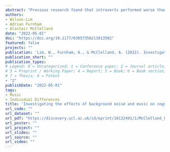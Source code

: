 ```yaml
---
abstract: "Previous research found that introverts performed worse than extraverts on cognitive tasks in the presence of noise or music in a Western sample but not in an Asian sample. This is a cross-cultural part replication of these studies using a Western (British) and Asian (Singaporean) sample. Participants engaged in three cognitive tests in the presence of pop songs, background noise, and in silence. It was predicted that for British participants, introverts would perform worse than extraverts on all three tasks in the presence of background sounds, and performance would be worse in the presence of background sounds than in silence, but not for the Singaporean participants. The results did not show any performance differences between the background sound conditions for any of the tests across the two samples, nor any performance differences between extraverts and introverts across the background sound conditions, with three exceptions: extraversion for the British was a significant predictor of performance on the Raven’s test in the silence condition, extraversion was a significant predictor of performance for both groups on the mental arithmetic task in the silence condition, and extraversion was a significant predictor of performance for Singaporeans on the mental arithmetic task in the music condition."
authors:
- Wilson-Lim
- Adrian Furnham
- Alastair McClelland
date: "2022-05-01"
doi: "https://doi.org/10.1177/03057356211013502"
featured: false
projects: ""
publication: 'Lim, W., Furnham, A., & McClelland, A. (2022). Investigating the effects of background noise and music on cognitive test performance in introverts and extraverts: A cross-cultural study. Psychology of Music, 50(3), 709-726.'
publication_short: ""
publication_types:
# Legend: 0 = Uncategorized; 1 = Conference paper; 2 = Journal article;
# 3 = Preprint / Working Paper; 4 = Report; 5 = Book; 6 = Book section;
# 7 = Thesis; 8 = Patent
- "2"
publishDate: "2022-05-01"
tags:
- Music
- Individual Differences
title: 'Investigating the effects of background noise and music on cognitive test performance in introverts and extraverts: A cross-cultural study'
url_code: ""
url_dataset: ""
url_pdf: "https://discovery.ucl.ac.uk/id/eprint/10132491/1/McClelland_Lim%2C%20Furnham%20%26%20McClelland%2020201.pdf"
url_poster: ""
url_project: ""
url_slides: ""
url_source: ""
url_video: ""
---
```

